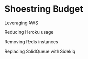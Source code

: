 # Shoestring Budget

Leveraging AWS

Reducing Heroku usage

Removing Redis instances

Replacing SolidQueue with Sidekiq
